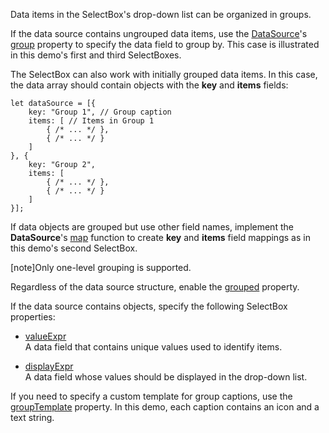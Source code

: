Data items in the SelectBox's drop-down list can be organized in groups.
<!--split-->

If the data source contains ungrouped data items, use the [DataSource](/Documentation/ApiReference/Data_Layer/DataSource/)'s [group](/Documentation/ApiReference/Data_Layer/DataSource/Configuration/#group) property to specify the data field to group by. This case is illustrated in this demo's first and third SelectBoxes.

The SelectBox can also work with initially grouped data items. In this case, the data array should contain objects with the **key** and **items** fields:

    let dataSource = [{
        key: "Group 1", // Group caption 
        items: [ // Items in Group 1
            { /* ... */ },
            { /* ... */ }
        ]
    }, {
        key: "Group 2",
        items: [
            { /* ... */ },
            { /* ... */ }
        ]
    }];

If data objects are grouped but use other field names, implement the **DataSource**'s [map](/Documentation/ApiReference/Data_Layer/DataSource/Configuration/#map) function to create **key** and **items** field mappings as in this demo's second SelectBox.

[note]Only one-level grouping is supported.

Regardless of the data source structure, enable the [grouped](/Documentation/ApiReference/UI_Components/dxSelectBox/Configuration/#grouped) property.

If the data source contains objects, specify the following SelectBox properties:

* [valueExpr](/Documentation/ApiReference/UI_Components/dxSelectBox/Configuration/#valueExpr)            
A data field that contains unique values used to identify items.

* [displayExpr](/Documentation/ApiReference/UI_Components/dxSelectBox/Configuration/#displayExpr)             
A data field whose values should be displayed in the drop-down list.

If you need to specify a custom template for group captions, use the [groupTemplate](/Documentation/ApiReference/UI_Components/dxSelectBox/Configuration/#groupTemplate) property. In this demo, each caption contains an icon and a text string.
